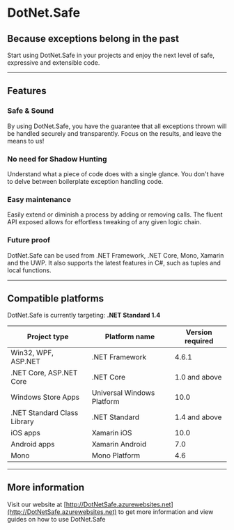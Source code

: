 # DotNet.Safe
## Because exceptions belong in the past

Start using DotNet.Safe in your projects and enjoy the next level of safe, expressive and extensible code.

***

## Features
### Safe & Sound
By using DotNet.Safe, you have the guarantee that all exceptions thrown will be handled securely and transparently. Focus on the results, and leave the means to us!

### No need for Shadow Hunting
Understand what a piece of code does with a single glance. You don't have to delve between boilerplate exception handling code.

### Easy maintenance
Easily extend or diminish a process by adding or removing calls. The fluent API exposed allows for effortless tweaking of any given logic chain.

### Future proof
DotNet.Safe can be used from .NET Framework, .NET Core, Mono, Xamarin and the UWP. It also supports the latest features in C#, such as tuples and local functions.

***

## Compatible platforms

<table>
	<thead>
		<tr>
			DotNet.Safe is currently targeting: <strong>.NET Standard 1.4</strong>
		</tr>
		<tr>
			<th>Project type</th>
			<th>Platform name</th>
			<th>Version required</th>
		</tr>
	</thead>
	<tbody>
		<tr>
			<td>Win32, WPF, ASP.NET</td>
			<td>.NET Framework</td>
			<td>4.6.1</td>
		</tr>
		<tr>
			<td>.NET Core, ASP.NET Core</td>
			<td>.NET Core</td>
			<td>1.0 and above</td>
		</tr>
		<tr>
			<td>Windows Store Apps</td>
			<td>Universal Windows Platform</td>
			<td>10.0</td>
		</tr>
		<tr>
			<td>.NET Standard Class Library</td>
			<td>.NET Standard</td>
			<td>1.4 and above</td>
		</tr>
		<tr>
			<td>iOS apps</td>
			<td>Xamarin iOS</td>
			<td>10.0</td>
		</tr>
		<tr>
			<td>Android apps</td>
			<td>Xamarin Android</td>
			<td>7.0</td>
		</tr>
		<tr>
			<td>Mono</td>
			<td>Mono Platform</td>
			<td>4.6</td>
		</tr>
	</tody>
</table>

***

## More information

Visit our website at [http://DotNetSafe.azurewebsites.net](http://DotNetSafe.azurewebsites.net) to get more information and view guides on how to use DotNet.Safe